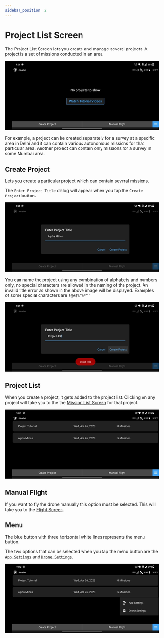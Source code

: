 ```yaml
---
sidebar_position: 2
---
```


# Project List Screen

The Project List Screen lets you create and manage several projects. A project is a set of missions  conducted in an
area.

![Intro](./img/project-list-screen-intro.jpg)

For example, a project can be created separately for a survey at a specific area in Delhi and it can contain various
autonomous missions for that particular area. Another project can contain only missions for a survey in some Mumbai
area.

## Create Project

Lets you create a particular project which can contain several missions.

The `Enter Project Title` dialog will appear when you tap the `Create Project` button.

![Create Project](./img/project-list-screen-create-project.jpg)

You can name the project using any combination of alphabets and numbers only, no special characters are allowed in the
naming of the project. An invalid title error as shown in the above image will be displayed. Examples of some special
characters are `!@#$%^&*"'`

![Invalid Title](./img/project-list-screen-invalid-title.jpg)

## Project List

When you create a project, it gets added to the project list. Clicking on any project will take you to the the
[Mission List Screen](./mission-list-screen.md) for that project.

![Project List](./img/project-list-screen-project-list.jpg)

## Manual Flight

If you want to fly the drone manually this option must be selected. This will take you to the
[Flight Screen](./flight-screen.md).

## Menu

The blue button with three horizontal white lines represents the menu button.

The two options that can be selected when you tap the menu button are the
[`App Settings`](/launchpad/app-settings) and [`Drone Settings`](/launchpad/drone-settings).

![Menu](./img/project-list-screen-menu.jpg)
